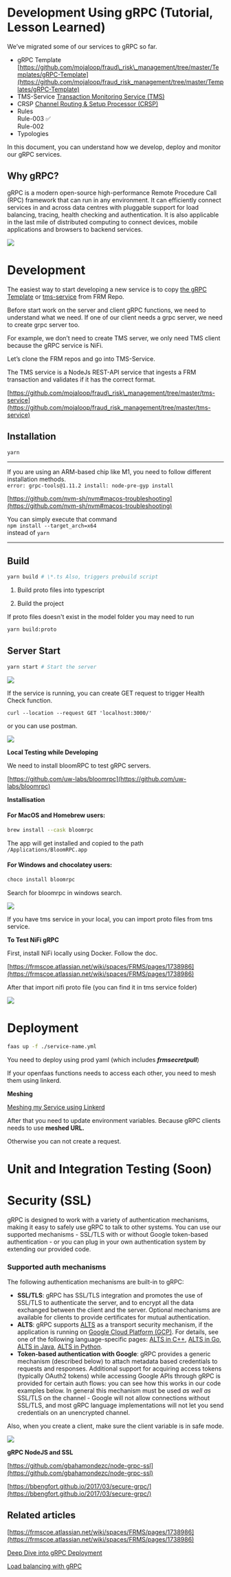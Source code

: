 # Development Using gRPC (Tutorial, Lesson Learned)

We’ve migrated some of our services to gRPC so far.

- gRPC Template [https://github.com/mojaloop/fraud\_risk\_management/tree/master/Templates/gRPC-Template](https://github.com/mojaloop/fraud_risk_management/tree/master/Templates/gRPC-Template)
- TMS-Service [Transaction Monitoring Service (TMS)](https://frmscoe.atlassian.net/wiki/spaces/FRMS/pages/1739897)
- CRSP [Channel Routing & Setup Processor (CRSP)](https://frmscoe.atlassian.net/wiki/spaces/FRMS/pages/1740020)
- Rules  
    Rule-003 ✅  
    Rule-002
- Typologies

In this document, you can understand how we develop, deploy and monitor our gRPC services.

## Why gRPC?

gRPC is a modern open-source high-performance Remote Procedure Call (RPC) framework that can run in any environment. It can efficiently connect services in and across data centres with pluggable support for load balancing, tracing, health checking and authentication. It is also applicable in the last mile of distributed computing to connect devices, mobile applications and browsers to backend services.  

![](../../Images/2021-06-25_at_1.45.21-2x.png)

# Development

The easiest way to start developing a new service is to copy [the gRPC Template](https://github.com/mojaloop/fraud_risk_management/tree/master/Templates/gRPC-Template) or [tms-service](https://github.com/mojaloop/fraud_risk_management/tree/master/tms-service) from FRM Repo.

Before start work on the server and client gRPC functions, we need to understand what we need. If one of our client needs a grpc server, we need to create grpc server too.

For example, we don’t need to create TMS server, we only need TMS client because the gRPC service is NiFi.

Let’s clone the FRM repos and go into TMS-Service.

The TMS service is a NodeJs REST-API service that ingests a FRM transaction and validates if it has the correct format.

[https://github.com/mojaloop/fraud\_risk\_management/tree/master/tms-service](https://github.com/mojaloop/fraud_risk_management/tree/master/tms-service)

## Installation

```bash
yarn
```

* * *

If you are using an ARM-based chip like M1, you need to follow different installation methods.  
`error: grpc-tools@1.11.2 install: node-pre-gyp install`

[https://github.com/nvm-sh/nvm#macos-troubleshooting](https://github.com/nvm-sh/nvm#macos-troubleshooting)

You can simply execute that command  
`npm install --target_arch=x64`  
instead of `yarn`

* * *

## Build

```bash
yarn build # \*.ts Also, triggers prebuild script
```

1. Build proto files into typescript

2. Build the project

If proto files doesn't exist in the model folder you may need to run

```bash
yarn build:proto
```

## Server Start

```bash
yarn start # Start the server
```

![](../../Images/2021-06-25_at_2.46.11-2x.png)

If the service is running, you can create GET request to trigger Health Check function.

```
curl --location --request GET 'localhost:3000/'
```

or you can use postman.

![](../../Images/2021-06-25_at_2.47.39-2x.png)

**Local Testing while Developing**

We need to install bloomRPC to test gRPC servers.

[https://github.com/uw-labs/bloomrpc](https://github.com/uw-labs/bloomrpc)

**Installisation**

#### For MacOS and Homebrew users:

```bash
brew install --cask bloomrpc
```

The app will get installed and copied to the path `/Applications/BloomRPC.app`

#### For Windows and chocolatey users:

```bash
choco install bloomrpc
```

Search for bloomrpc in windows search.

![](../../Images/editor-preview.gif)

If you have tms service in your local, you can import proto files from tms service.

**To Test NiFi gRPC**

First, install NiFi locally using Docker. Follow the doc.

[https://frmscoe.atlassian.net/wiki/spaces/FRMS/pages/1738986](https://frmscoe.atlassian.net/wiki/spaces/FRMS/pages/1738986)

After that import nifi proto file (you can find it in tms service folder)

![](../../Images/2021-06-25_at_2.40.48-2x.png)

# Deployment

```bash
faas up -f ./service-name.yml
```

You need to deploy using prod yaml (which includes ***frmsecretpull***)

If your openfaas functions needs to access each other, you need to mesh them using linkerd.

**Meshing**

[Meshing my Service using Linkerd](../architecture-and-design/linkerd/meshing-my-service-using-linkerd.md)

After that you need to update environment variables. Because gRPC clients needs to use **meshed URL.**

Otherwise you can not create a request.

# Unit and Integration Testing (Soon)

# Security (SSL)

gRPC is designed to work with a variety of authentication mechanisms, making it easy to safely use gRPC to talk to other systems. You can use our supported mechanisms - SSL/TLS with or without Google token-based authentication - or you can plug in your own authentication system by extending our provided code.

### Supported auth mechanisms

The following authentication mechanisms are built-in to gRPC:

- **SSL/TLS**: gRPC has SSL/TLS integration and promotes the use of SSL/TLS to authenticate the server, and to encrypt all the data exchanged between the client and the server. Optional mechanisms are available for clients to provide certificates for mutual authentication.
- **ALTS**: gRPC supports [ALTS](https://cloud.google.com/security/encryption-in-transit/application-layer-transport-security) as a transport security mechanism, if the application is running on [Google Cloud Platform (GCP)](https://cloud.google.com). For details, see one of the following language-specific pages: [ALTS in C++](https://grpc.io/docs/languages/cpp/alts/), [ALTS in Go](https://grpc.io/docs/languages/go/alts/), [ALTS in Java](https://grpc.io/docs/languages/java/alts/), [ALTS in Python](https://grpc.io/docs/languages/python/alts/).
- **Token-based authentication with Google**: gRPC provides a generic mechanism (described below) to attach metadata based credentials to requests and responses. Additional support for acquiring access tokens (typically OAuth2 tokens) while accessing Google APIs through gRPC is provided for certain auth flows: you can see how this works in our code examples below. In general this mechanism must be used *as well as* SSL/TLS on the channel - Google will not allow connections without SSL/TLS, and most gRPC language implementations will not let you send credentials on an unencrypted channel.

Also, when you create a client, make sure the client variable is in safe mode.

![](../../Images/2021-06-25_at_2.53.05-2x.png)

**gRPC NodeJS and SSL**

[https://github.com/gbahamondezc/node-grpc-ssl](https://github.com/gbahamondezc/node-grpc-ssl)

[https://bbengfort.github.io/2017/03/secure-grpc/](https://bbengfort.github.io/2017/03/secure-grpc/)

## Related articles

[https://frmscoe.atlassian.net/wiki/spaces/FRMS/pages/1738986](https://frmscoe.atlassian.net/wiki/spaces/FRMS/pages/1738986)

[Deep Dive into gRPC Deployment](../Deep-Dive-Into-gRPC-Deployment.md)

[Load balancing with gRPC](../architecture-and-design/linkerd/load-balancing-with-grpc.md)
